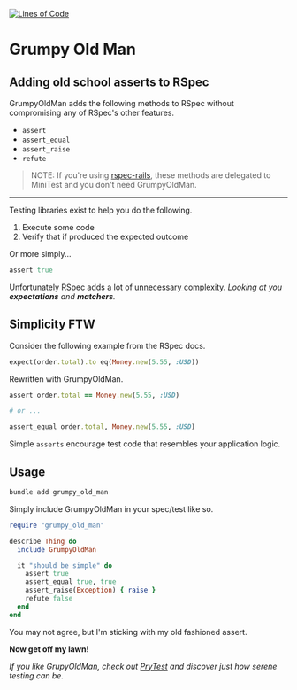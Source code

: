 [![Lines of Code](http://img.shields.io/badge/lines_of_code-20-brightgreen.svg?style=flat)](http://blog.codinghorror.com/the-best-code-is-no-code-at-all/)

# Grumpy Old Man

## Adding old school asserts to RSpec

GrumpyOldMan adds the following methods to RSpec without compromising any of RSpec's other features.

* `assert`
* `assert_equal`
* `assert_raise`
* `refute`

> NOTE: If you're using [rspec-rails](https://github.com/rspec/rspec-rails), these methods are delegated to MiniTest and you don't need GrumpyOldMan.

---

Testing libraries exist to help you do the following.

1. Execute some code
1. Verify that if produced the expected outcome

Or more simply...

```ruby
assert true
```

Unfortunately RSpec adds a lot of [unnecessary complexity](https://fs.blog/2018/01/complexity-bias/).
*Looking at you __expectations__ and __matchers__.*

## Simplicity FTW

Consider the following example from the RSpec docs.

```ruby
expect(order.total).to eq(Money.new(5.55, :USD))
```

Rewritten with GrumpyOldMan.
```ruby
assert order.total == Money.new(5.55, :USD)

# or ...

assert_equal order.total, Money.new(5.55, :USD)
```

Simple `asserts` encourage test code that resembles your application logic.

## Usage

```bash
bundle add grumpy_old_man
```

Simply include GrumpyOldMan in your spec/test like so.

```ruby
require "grumpy_old_man"

describe Thing do
  include GrumpyOldMan

  it "should be simple" do
    assert true
    assert_equal true, true
    assert_raise(Exception) { raise }
    refute false
  end
end
```

You may not agree, but I'm sticking with my old fashioned assert.

**Now get off my lawn!**

*If you like GrupyOldMan, check out [PryTest](https://github.com/hopsoft/pry-test) and discover just how serene testing can be.*
